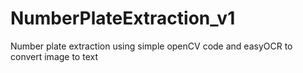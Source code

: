 # NumberPlateExtraction_v1
Number plate extraction using simple openCV code and easyOCR to convert image to text
